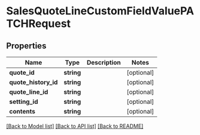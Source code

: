 # SalesQuoteLineCustomFieldValuePATCHRequest

## Properties
Name | Type | Description | Notes
------------ | ------------- | ------------- | -------------
**quote_id** | **string** |  | [optional] 
**quote_history_id** | **string** |  | [optional] 
**quote_line_id** | **string** |  | [optional] 
**setting_id** | **string** |  | [optional] 
**contents** | **string** |  | [optional] 

[[Back to Model list]](../README.md#documentation-for-models) [[Back to API list]](../README.md#documentation-for-api-endpoints) [[Back to README]](../README.md)


